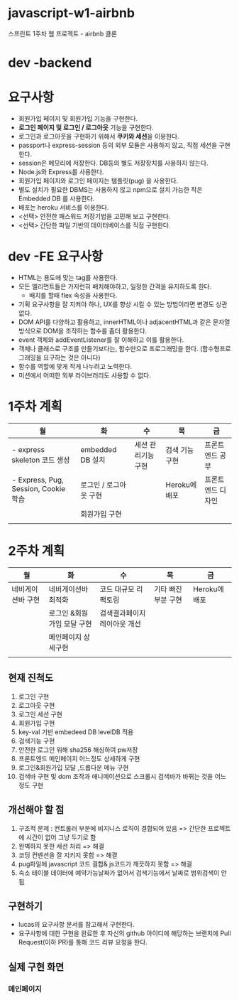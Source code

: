 # javascript-w1-airbnb

스프린트 1주차 웹 프로젝트 - airbnb 클론

# dev -backend

# 요구사항

* 회원가입 페이지 및 회원가입 기능을 구현한다.
* **로그인 페이지 및 로그인 / 로그아웃** 기능을 구현한다.
* 로그인과 로그아웃을 구현하기 위해서 **쿠키와 세션**을 이용한다.
* passport나 express-session 등의 외부 모듈은 사용하지 않고, 직접 세션을 구현한다.
* session은 메모리에 저장한다. DB등의 별도 저장장치를 사용하지 않는다.
* Node.js와 Express를 사용한다.
* 회원가입 페이지와 로그인 페이지는 템플릿(pug) 을 사용한다.
* 별도 설치가 필요한 DBMS는 사용하지 않고 npm으로 설치 가능한 작은 Embedded DB 를 사용한다.
* 배포는 heroku 서비스를 이용한다.
* <선택> 안전한 패스워드 저장기법을 고민해 보고 구현한다.
* <선택> 간단한 파일 기반의 데이터베이스를 직접 구현한다.

# dev -FE 요구사항

* HTML는 용도에 맞는 tag를 사용한다.
* 모든 엘리먼트들은 가지런히 배치해야하고, 일정한 간격을 유지하도록 한다.
  * 배치를 할때 flex 속성을 사용한다.
* 기획 요구사항을 잘 지켜야 하나, UX를 향상 시킬 수 있는 방법이라면 변경도 상관 없다.
* DOM API를 다양하고 활용하고, innerHTML이나 adjacentHTML과 같은 문자열 방식으로 DOM을 조작하는 함수를 좀더 활용한다.
* event 객체와 addEventListener를 잘 이해하고 이를 활용한다.
* 객체나 클래스로 구조를 만들기보다는, 함수만으로 프로그래밍을 한다. (함수형프로그래밍을 요구하는 것은 아니다)
* 함수를 역할에 맞게 작게 나누려고 노력한다.
* 미션에서 어떠한 외부 라이브러리도 사용할 수 없다.

# 1주차 계획


| 월 | 화 | 수 | 목 | 금 |
| - | - | - | - | - |
| - express skeleton 코드 생성 | embedded DB 설치 | 세션 관리기능 구현 | 검색 기능 구현 | 프론트엔드 공부 |
| - Express, Pug, Session, Cookie 학습 | 로그인 / 로그아웃 구현 |   | Heroku에 배포 | 프론트엔드 디자인 |
|   | 회원가입 구현 |   |   |   |
|   |   |   |   |   |

# 2주차 계획


| 월 | 화 | 수 | 목 | 금 |
| - | - | - | - | - |
| 네비게이션바 구현 | 네비게이션바 최적화 | 코드 대규모 리팩토링 | 기타 빠진 부분 구현 | Heroku에 배포 |
|   | 로그인 &회원가입 모달 구현 | 검색결과페이지 레이아웃 개선 |   |   |
|   | 메인페이지 상세구현 |   |   |   |
|   |   |   |   |   |

## 현재 진척도

1. 로그인 구현
2. 로그아웃 구현
3. 로그인 세션 구현
4. 회원가입 구현
5. key-val  기반 embedeed DB levelDB 적용
6. 검색기능 구현
7. 안전한 로그인 위해 sha256 해싱하여 pw저장
8. 프론트엔드 메인페이지 어느정도 상세하게 구현
9. 로그인&회원가입 모달 ,드롭다운 메뉴 구현
10. 검색바 구현 및 dom 조작과 애니메이션으로 스크롤시 검색바가 바뀌는 것을 어느정도 구현

## 개선해야 할 점

1. 구조적 문제 : 컨트롤러 부분에 비지니스 로직이 결합되어 있음 => 간단한 프로젝트에 시간이 없어 그냥 두기로 함
2. 완벽하지 못한 세션 처리 => 해결
3. 코딩 컨벤션을 잘 지키지 못함 => 해결
4. pug파일에 javascript 코드 결합& js코드가 깨끗하지 못함 => 해결
5. 숙소 테이블 데이터에 예약가능날짜가 없어서 검색기능에서 날짜로 범위검색이 안됨

## 구현하기

- lucas의 요구사항 문서를 참고해서 구현한다.
- 요구사항에 대한 구현을 완료한 후 자신의 github 아이디에 해당하는 브랜치에 Pull Request(이하 PR)를 통해 코드 리뷰 요청을 한다.

## 실제 구현 화면 

### 메인페이지 

